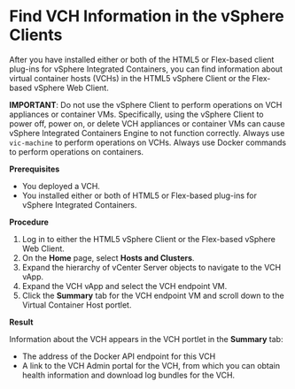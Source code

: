 # Find VCH Information in the vSphere Clients #

After you have installed either or both of the HTML5 or Flex-based client plug-ins for vSphere Integrated Containers, you can find information about virtual container hosts (VCHs) in the HTML5 vSphere Client or the Flex-based vSphere Web Client.

**IMPORTANT**: Do not use the vSphere Client to perform operations on VCH appliances or container VMs. Specifically, using the vSphere Client to power off, power on, or delete VCH appliances or container VMs can cause vSphere Integrated Containers Engine to not function correctly. Always use `vic-machine` to perform operations on VCHs. Always use Docker commands to perform operations on containers.

**Prerequisites**

- You deployed a VCH.
- You installed either or both of HTML5 or Flex-based plug-ins for vSphere Integrated Containers.

**Procedure**

1. Log in to either the HTML5 vSphere Client or the Flex-based vSphere Web Client.
2. On the **Home** page, select **Hosts and Clusters**.
2. Expand the hierarchy of vCenter Server objects to navigate to the VCH vApp.
3. Expand the VCH vApp and select the VCH endpoint VM.
4. Click the **Summary** tab for the VCH endpoint VM and scroll down to the Virtual Container Host portlet.

**Result**

Information about the VCH appears in the VCH portlet in the **Summary** tab:

-  The address of the Docker API endpoint for this VCH
-  A link to the VCH Admin portal for the VCH, from which you can obtain health information and download log bundles for the VCH.